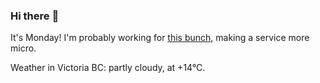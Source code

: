 ### Hi there :wave:

It's Monday! I'm probably working for [this bunch](https://github.com/kohofinancial), making a service more micro.

Weather in Victoria BC: partly cloudy, at +14°C.
